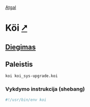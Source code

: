 [Atgal](./readme.md)

# Köi [&#x2B67;](https://koi-lang.dev/)

## [Diegimas](../install/koi_readme.md)

## Paleistis

```bash
koi koi_sys-upgrade.koi
```

### Vykdymo instrukcija (shebang)

```bash
#!/usr/bin/env koi
```
